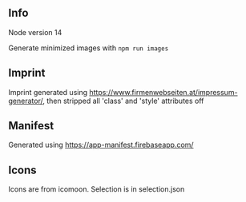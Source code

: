## Info

Node version 14

Generate minimized images with `npm run images`

## Imprint

Imprint generated using https://www.firmenwebseiten.at/impressum-generator/,
then stripped all 'class' and 'style' attributes off

## Manifest

Generated using https://app-manifest.firebaseapp.com/

## Icons

Icons are from icomoon. Selection is in selection.json
